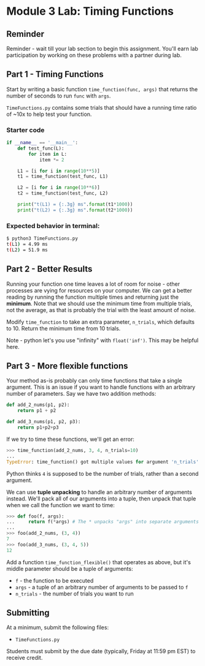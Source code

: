 # Module 3 Lab: Timing Functions

## Reminder

Reminder - wait till your lab section to begin this assignment. You'll earn lab participation by working on these problems with a partner during lab.

## Part 1 - Timing Functions

Start by writing a basic function `time_function(func, args)` that returns the number of seconds to run `func` with `args`.

`TimeFunctions.py` contains some trials that should have a running time ratio of ~10x to help test your function.

### Starter code
```python
if __name__ == '__main__':
    def test_func(L):
        for item in L:
            item *= 2

    L1 = [i for i in range(10**5)]
    t1 = time_function(test_func, L1)

    L2 = [i for i in range(10**6)]
    t2 = time_function(test_func, L2)

    print("t(L1) = {:.3g} ms".format(t1*1000))
    print("t(L2) = {:.3g} ms".format(t2*1000))
```

### Expected behavior in terminal:

```bash
$ python3 TimeFunctions.py
t(L1) = 4.99 ms
t(L2) = 51.9 ms
```

## Part 2 - Better Results

Running your function one time leaves a lot of room for noise - other processes are vying for resources on your computer. We can get a better reading by running the function multiple times and returning just the **minimum**. Note that we should use the minimum time from multiple trials, not the average, as that is probably the trial with the least amount of noise.

Modify `time_function` to take an extra parameter, `n_trials`, which defaults to 10. Return the minimum time from 10 trials.

Note - python let's you use "infinity" with `float('inf')`. This may be helpful here.

## Part 3 - More flexible functions

Your method as-is probably can only time functions that take a single argument. This is an issue if you want to handle functions with an arbitrary number of parameters. Say we have two addition methods:

```python
def add_2_nums(p1, p2):
    return p1 + p2

def add_3_nums(p1, p2, p3):
    return p1+p2+p3
```

If we try to time these functions, we'll get an error:

```python
>>> time_function(add_2_nums, 3, 4, n_trials=10)
...
TypeError: time_function() got multiple values for argument 'n_trials'
```

Python thinks `4` is supposed to be the number of trials, rather than a second argument.

We can use **tuple unpacking** to handle an arbitrary number of arguments instead. We'll pack all of our arguments into a tuple, then unpack that tuple when we call the function we want to time:

```python
>>> def foo(f, args):
...     return f(*args) # The * unpacks "args" into separate arguments
...
>>> foo(add_2_nums, (3, 4))
7
>>> foo(add_3_nums, (3, 4, 5))
12
```

Add a function `time_function_flexible()` that operates as above, but it's middle parameter should be a tuple of arguments:

* `f` - the function to be executed
* `args` - a tuple of an arbitrary number of arguments to be passed to `f`
* `n_trials` - the number of trials you want to run



## Submitting

At a minimum, submit the following files:

* `TimeFunctions.py`

Students must submit  by the due date (typically, Friday at 11:59 pm EST) to receive credit.